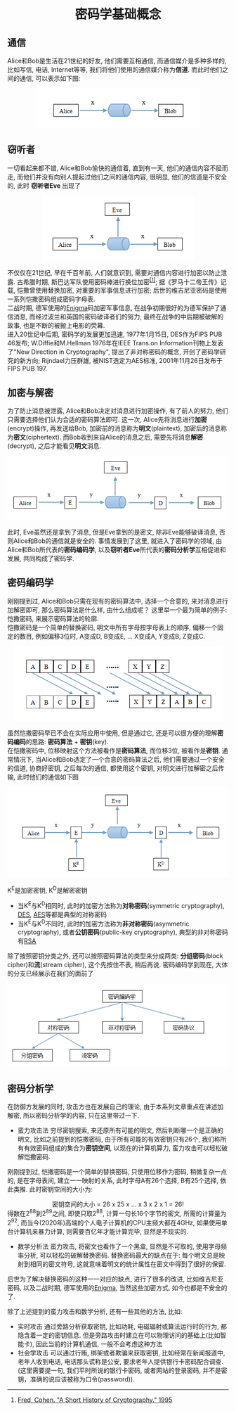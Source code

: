 # <center> 密码学基础概念 </center>
## 通信
Alice和Bob是生活在21世纪的好友, 他们需要互相通信, 而通信媒介是多种多样的, 比如写信, 电话, Internet等等, 我们将他们使用的通信媒介称为**信道**. 而此时他们之间的通信, 可以表示如下图:  
<center><img src="../_res/crypt1.png"></center>  

## 窃听者
一切看起来都不错, Alice和Bob愉快的通信着, 直到有一天, 他们的通信内容不胫而走, 而他们并没有向别人提起过他们之间的通信内容, 很明显, 他们的信道是不安全的, 此时 **窃听者Eve** 出现了
<center><img src="../_res/crypt2.png"></center>   

不仅仅在21世纪, 早在千百年前, 人们就意识到, 需要对通信内容进行加密以防止泄露.  古希腊时期, 斯巴达军队使用密码棒进行换位加密<sup>[[1]](#ref1)</sup>; 据《罗马十二帝王传》记载, 恺撒曾使用替换加密, 对重要的军事信息进行加密; 后世的维吉尼亚密码是使用一系列恺撒密码组成密码字母表.  
二战时期, 德军使用的[Enigma](../enigma/enigma.md)码加密军事信息, 在战争初期很好的为德军保护了通信消息, 而经过波兰和英国的密码破译者们的努力, 最终在战争的中后期被破解的故事, 也是不断的被搬上电影的荧幕.   
进入20世纪中后期, 密码学的发展更加迅速, 1977年1月15日, DES作为FIPS PUB 46发布; W.Diffie和M.Hellman 1976年在IEEE Trans.on Information刊物上发表了"New Direction in Cryptography", 提出了非对称密码的概念, 开创了密码学研究的新方向; Rijndael力压群雄, 被NIST选定为AES标准, 2001年11月26日发布于FIPS PUB 197.   

## 加密与解密
为了防止消息被泄露, Alice和Bob决定对消息进行加密操作, 有了前人的努力, 他们只需要选择他们认为合适的密码算法即可. 这一次, Alice先将消息进行**加密**(encrypt)操作, 再发送给Bob, 加密前的消息称为**明文**(plaintext), 加密后的消息称为**密文**(ciphertext). 而Bob收到来自Alice的消息之后, 需要先将消息**解密**(decrypt), 之后才能看见**明文**消息.  
<center><img src="../_res/crypt3.png"></center>   

此时, Eve虽然还是拿到了消息, 但是Eve拿到的是密文, 除非Eve能够破译消息, 否则Alice和Bob的通信就是安全的. 事情发展到了这里, 就进入了密码学的领域, 由Alice和Bob所代表的**密码编码学**, 以及**窃听者Eve**所代表的**密码分析学**互相促进和发展, 共同构成了密码学.  

## 密码编码学
刚刚提到过, Alice和Bob只需在现有的密码算法中, 选择一个合意的, 来对消息进行加解密即可, 那么密码算法是什么样, 由什么组成呢？ 这里举一个最为简单的例子: 恺撒密码, 来展示密码算法的轮廓.  
恺撒密码是一个简单的替换密码, 明文中所有字母按字母表上的顺序, 偏移一个固定的数目, 例如偏移3位时, A变成D, B变成E, ... X变成A, Y变成B, Z变成C.   
<center><img src="../_res/crypt5.png"></center>  

虽然恺撒密码早已不会在实际应用中使用, 但是通过它, 还是可以很方便的理解**密码编码**的思路: **密码算法** + **密钥**(key).  
在恺撒密码中, 位移映射这个方法被看作是**密码算法**, 而位移3位, 被看作是**密钥**. 通常情况下, 当Alice和Bob选定了一个合意的密码算法之后, 他们需要通过一个安全的信道, 协商好密钥, 之后每次的通信, 都使用这个密钥, 对明文进行加解密之后传输, 此时他们的通信如下图  
<center><img src="../_res/crypt6.png"></center>  

K<sup>E</sup>是加密密钥, K<sup>D</sup>是解密密钥  
* 当K<sup>E</sup>与K<sup>D</sup>相同时, 此时的加密方法称为**对称密码**(symmetric cryptography), [DES](../des/des.md), [AES](../aes/aes.md)等都是典型的对称密码  
* 当K<sup>E</sup>与K<sup>D</sup>不同时, 此时的加密方法称为**非对称密码**(asymmetric cryptography), 或者**公钥密码**(public-key cryptography), 典型的非对称密码有[RSA](../rsa/rsa.md)   

除了按照密钥分类之外, 还可以按照密码算法的类型来分成两类: **分组密码**(block cipher)和**流**(stream cipher), 这个先按住不表, 稍后再说. 密码编码学到现在, 大体的分支已经展示在我们的面前了  
<center><img src="../_res/crypt4.png"></center>  

## 密码分析学
在防御方发展的同时, 攻击方也在发展自己的理论, 由于本系列文章重点在讲述加解密, 所以密码分析学的内容, 只在这里带过一下. 
* 蛮力攻击法
  穷尽密钥搜索, 来还原所有可能的明文, 然后判断哪一个是正确的明文, 比如之前提到的恺撒密码, 由于所有可能的有效密钥只有26个, 我们称所有有效密码组成的集合为**密钥空间**, 以现在的计算机算力, 蛮力攻击可以轻松破解恺撒密码.  

刚刚提到过, 恺撒密码是一个简单的替换密码, 只使用位移作为密码, 稍微复杂一点的, 是在字母表间, 建立一一映射的关系, 此时字母A有26个选择, B有25个选择, 依此类推. 此时密钥空间的大小为:  
<center> 密钥空间的大小 = 26 x 25 x ... x 3 x 2 x 1 = 26! </center>  
得数在2<sup>88</sup>到2<sup>89</sup>之间, 即使只取2<sup>88</sup>, 计算一句长16个字节的密文, 所需的计算量为2<sup>92</sup>, 而当今(2020年)高端的个人电子计算机的CPU主频大都在4GHz, 如果使用单台计算机来暴力计算, 则需要百亿年才能计算完毕, 显然是不现实的.   

* 数学分析法
  蛮力攻击, 将密文也看作了一个黑盒, 显然是不可取的, 使用字母频率分析, 可以轻松的破解替换密码. 替换密码最大的缺点在于: 每个明文总是映射到相同的密文符号, 这就意味着明文的统计属性在密文中得到了很好的保留.   

后世为了解决替换密码的这种一一对应的缺点, 进行了很多的改进, 比如维吉尼亚密码, 以及二战时期, 德军使用的[Enigma](../enigma/enigma.md), 当然这些加密方式, 如今也都是不安全的了.  

除了上述提到的蛮力攻击和数学分析, 还有一些其他的方法, 比如:  
* 实时攻击
  通过旁路分析获取密钥, 比如功耗, 电磁辐射或算法运行时的行为, 都隐含着一定的密钥信息. 但是旁路攻击时建立在可以物理访问的基础上(比如智能卡), 因此当前的计算机通信, 一般不会考虑这种方法
* 社会学攻击
  可以通过行贿, 绑架或者欺骗来获取密钥, 比如经常在新闻报道中, 老年人收到电话, 电话那头谎称是公安, 要求老年人提供银行卡密码配合调查. (这里需要提一句, 我们平时所说的银行卡密码, 或者网站的登录密码, 并不是密钥，准确的说应该被称为口令(password)). 
  


****
1. <span id="ref1">[Fred, Cohen. "A Short History of Cryptography." 1995](http://all.net/edu/curr/ip/Chap2-1.html)</span>
